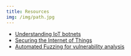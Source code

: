```yaml
---
title: Resources
img: /img/path.jpg
---
```


* [Understanding IoT botnets](https://www.researchgate.net/publication/325478001_Understanding_IoT_botnets)
* [Securing the Internet of Things](https://www.researchgate.net/project/Securing-the-Internet-of-Things-2)
* [Automated Fuzzing for vulnerability analysis](https://www.researchgate.net/publication/330684293_Automated_Fuzzing_for_vulnerability_analysis)
